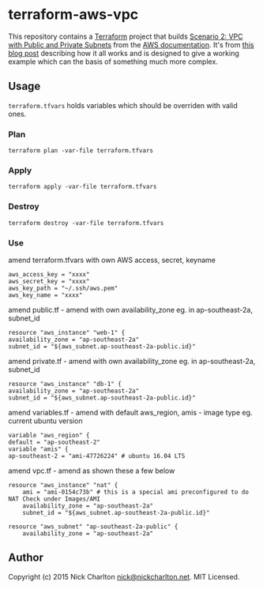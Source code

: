 # terraform-aws-vpc

This repository contains a [Terraform][] project that builds [Scenario 2: VPC
with Public and Private Subnets][scenario_two] from the [AWS documentation][].
It's from [this blog post][blog_post] describing how it all works and is
designed to give a working example which can the basis of something much more
complex.

## Usage

`terraform.tfvars` holds variables which should be overriden with valid ones.

### Plan

```
terraform plan -var-file terraform.tfvars
```

### Apply

```
terraform apply -var-file terraform.tfvars
```

### Destroy

```
terraform destroy -var-file terraform.tfvars
```
### Use

amend terraform.tfvars with own AWS access, secret, keyname
```
aws_access_key = "xxxx"
aws_secret_key = "xxxx"
aws_key_path = "~/.ssh/aws.pem"
aws_key_name = "xxxx"
```
amend public.tf  - amend with own availability_zone eg. in ap-southeast-2a, subnet_id
```
resource "aws_instance" "web-1" {
availability_zone = "ap-southeast-2a"      
subnet_id = "${aws_subnet.ap-southeast-2a-public.id}"
```
amend private.tf - amend with own availability_zone eg. in ap-southeast-2a, subnet_id
```
resource "aws_instance" "db-1" {
availability_zone = "ap-southeast-2a"      
subnet_id = "${aws_subnet.ap-southeast-2a-public.id}"
```     
amend variables.tf - amend with default aws_region, amis - image type eg. current ubuntu version
```
variable "aws_region" {
default = "ap-southeast-2"
variable "amis" {
ap-southeast-2 = "ami-47726224" # ubuntu 16.04 LTS
```
amend vpc.tf - amend as shown these a few below
```
resource "aws_instance" "nat" {
    ami = "ami-0154c73b" # this is a special ami preconfigured to do NAT Check under Images/AMI
    availability_zone = "ap-southeast-2a"
    subnet_id = "${aws_subnet.ap-southeast-2a-public.id}"
```
```
resource "aws_subnet" "ap-southeast-2a-public" {
    availability_zone = "ap-southeast-2a"
```


## Author

Copyright (c) 2015 Nick Charlton <nick@nickcharlton.net>. MIT Licensed.

[Terraform]: http://terraform.io
[scenario_two]: http://docs.aws.amazon.com/AmazonVPC/latest/UserGuide/VPC_Scenario2.html
[AWS documentation]: http://aws.amazon.com/documentation/
[blog_post]: https://nickcharlton.net/posts/terraform-aws-vpc.html
